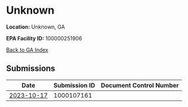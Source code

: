 # Unknown

**Location:** Unknown, GA

**EPA Facility ID:** 100000251906

[Back to GA Index](../../index.md)

## Submissions

| Date | Submission ID | Document Control Number |
|------|--------------|-------------------------|
| [2023-10-17](submissions/1000107161.md) | 1000107161 |  |
